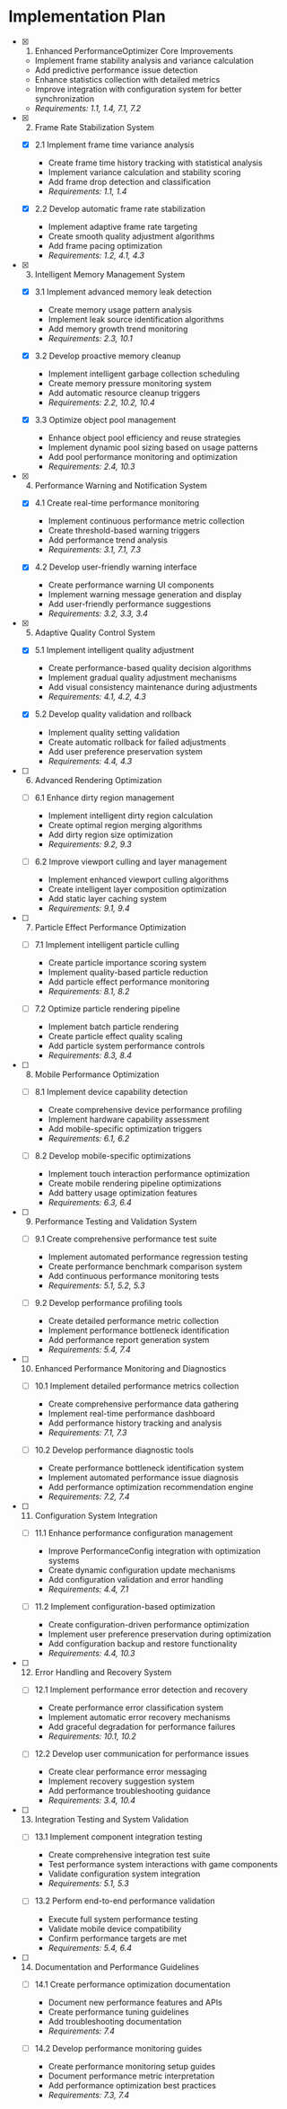 # Implementation Plan

- [x] 1. Enhanced PerformanceOptimizer Core Improvements
  - Implement frame stability analysis and variance calculation
  - Add predictive performance issue detection
  - Enhance statistics collection with detailed metrics
  - Improve integration with configuration system for better synchronization
  - _Requirements: 1.1, 1.4, 7.1, 7.2_

- [x] 2. Frame Rate Stabilization System
  - [x] 2.1 Implement frame time variance analysis
    - Create frame time history tracking with statistical analysis
    - Implement variance calculation and stability scoring
    - Add frame drop detection and classification
    - _Requirements: 1.1, 1.4_

  - [x] 2.2 Develop automatic frame rate stabilization
    - Implement adaptive frame rate targeting
    - Create smooth quality adjustment algorithms
    - Add frame pacing optimization
    - _Requirements: 1.2, 4.1, 4.3_

- [x] 3. Intelligent Memory Management System
  - [x] 3.1 Implement advanced memory leak detection
    - Create memory usage pattern analysis
    - Implement leak source identification algorithms
    - Add memory growth trend monitoring
    - _Requirements: 2.3, 10.1_

  - [x] 3.2 Develop proactive memory cleanup
    - Implement intelligent garbage collection scheduling
    - Create memory pressure monitoring system
    - Add automatic resource cleanup triggers
    - _Requirements: 2.2, 10.2, 10.4_

  - [x] 3.3 Optimize object pool management
    - Enhance object pool efficiency and reuse strategies
    - Implement dynamic pool sizing based on usage patterns
    - Add pool performance monitoring and optimization
    - _Requirements: 2.4, 10.3_

- [x] 4. Performance Warning and Notification System
  - [x] 4.1 Create real-time performance monitoring
    - Implement continuous performance metric collection
    - Create threshold-based warning triggers
    - Add performance trend analysis
    - _Requirements: 3.1, 7.1, 7.3_

  - [x] 4.2 Develop user-friendly warning interface
    - Create performance warning UI components
    - Implement warning message generation and display
    - Add user-friendly performance suggestions
    - _Requirements: 3.2, 3.3, 3.4_

- [x] 5. Adaptive Quality Control System
  - [x] 5.1 Implement intelligent quality adjustment
    - Create performance-based quality decision algorithms
    - Implement gradual quality adjustment mechanisms
    - Add visual consistency maintenance during adjustments
    - _Requirements: 4.1, 4.2, 4.3_

  - [x] 5.2 Develop quality validation and rollback
    - Implement quality setting validation
    - Create automatic rollback for failed adjustments
    - Add user preference preservation system
    - _Requirements: 4.4, 4.3_

- [ ] 6. Advanced Rendering Optimization
  - [ ] 6.1 Enhance dirty region management
    - Implement intelligent dirty region calculation
    - Create optimal region merging algorithms
    - Add dirty region size optimization
    - _Requirements: 9.2, 9.3_

  - [ ] 6.2 Improve viewport culling and layer management
    - Implement enhanced viewport culling algorithms
    - Create intelligent layer composition optimization
    - Add static layer caching system
    - _Requirements: 9.1, 9.4_

- [ ] 7. Particle Effect Performance Optimization
  - [ ] 7.1 Implement intelligent particle culling
    - Create particle importance scoring system
    - Implement quality-based particle reduction
    - Add particle effect performance monitoring
    - _Requirements: 8.1, 8.2_

  - [ ] 7.2 Optimize particle rendering pipeline
    - Implement batch particle rendering
    - Create particle effect quality scaling
    - Add particle system performance controls
    - _Requirements: 8.3, 8.4_

- [ ] 8. Mobile Performance Optimization
  - [ ] 8.1 Implement device capability detection
    - Create comprehensive device performance profiling
    - Implement hardware capability assessment
    - Add mobile-specific optimization triggers
    - _Requirements: 6.1, 6.2_

  - [ ] 8.2 Develop mobile-specific optimizations
    - Implement touch interaction performance optimization
    - Create mobile rendering pipeline optimizations
    - Add battery usage optimization features
    - _Requirements: 6.3, 6.4_

- [ ] 9. Performance Testing and Validation System
  - [ ] 9.1 Create comprehensive performance test suite
    - Implement automated performance regression testing
    - Create performance benchmark comparison system
    - Add continuous performance monitoring tests
    - _Requirements: 5.1, 5.2, 5.3_

  - [ ] 9.2 Develop performance profiling tools
    - Create detailed performance metric collection
    - Implement performance bottleneck identification
    - Add performance report generation system
    - _Requirements: 5.4, 7.4_

- [ ] 10. Enhanced Performance Monitoring and Diagnostics
  - [ ] 10.1 Implement detailed performance metrics collection
    - Create comprehensive performance data gathering
    - Implement real-time performance dashboard
    - Add performance history tracking and analysis
    - _Requirements: 7.1, 7.3_

  - [ ] 10.2 Develop performance diagnostic tools
    - Create performance bottleneck identification system
    - Implement automated performance issue diagnosis
    - Add performance optimization recommendation engine
    - _Requirements: 7.2, 7.4_

- [ ] 11. Configuration System Integration
  - [ ] 11.1 Enhance performance configuration management
    - Improve PerformanceConfig integration with optimization systems
    - Create dynamic configuration update mechanisms
    - Add configuration validation and error handling
    - _Requirements: 4.4, 7.1_

  - [ ] 11.2 Implement configuration-based optimization
    - Create configuration-driven performance optimization
    - Implement user preference preservation during optimization
    - Add configuration backup and restore functionality
    - _Requirements: 4.4, 10.3_

- [ ] 12. Error Handling and Recovery System
  - [ ] 12.1 Implement performance error detection and recovery
    - Create performance error classification system
    - Implement automatic error recovery mechanisms
    - Add graceful degradation for performance failures
    - _Requirements: 10.1, 10.2_

  - [ ] 12.2 Develop user communication for performance issues
    - Create clear performance error messaging
    - Implement recovery suggestion system
    - Add performance troubleshooting guidance
    - _Requirements: 3.4, 10.4_

- [ ] 13. Integration Testing and System Validation
  - [ ] 13.1 Implement component integration testing
    - Create comprehensive integration test suite
    - Test performance system interactions with game components
    - Validate configuration system integration
    - _Requirements: 5.1, 5.3_

  - [ ] 13.2 Perform end-to-end performance validation
    - Execute full system performance testing
    - Validate mobile device compatibility
    - Confirm performance targets are met
    - _Requirements: 5.4, 6.4_

- [ ] 14. Documentation and Performance Guidelines
  - [ ] 14.1 Create performance optimization documentation
    - Document new performance features and APIs
    - Create performance tuning guidelines
    - Add troubleshooting documentation
    - _Requirements: 7.4_

  - [ ] 14.2 Develop performance monitoring guides
    - Create performance monitoring setup guides
    - Document performance metric interpretation
    - Add performance optimization best practices
    - _Requirements: 7.3, 7.4_